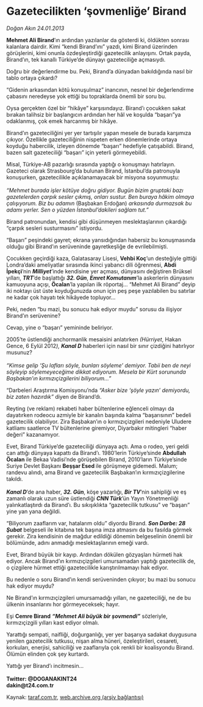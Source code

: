 # Gazetecilikten ‘şovmenliğe’ Birand

*Doğan Akın 24.01.2013*

<div class="yazi"><p><b>Mehmet Ali Birand</b>’ın ardından yazılanlar da gösterdi ki, öldükten sonrası kalanlara dairdir. Kimi “kendi Birand’ını” yazdı, kimi Birand üzerinden görüşlerini, kimi onunla özdeşleştirdiği gazetecilik anlayışını. Ortak payda, Birand’ın, tek kanallı Türkiye’de dünyayı gazeteciliğe açmasıydı.</p>
<p>Doğru bir değerlendirme bu. Peki, Birand’a dünyadan bakıldığında nasıl bir tablo ortaya çıkardı?</p>
<p>“Gidenin arkasından kötü konuşulmaz” inancının, nesnel bir değerlendirme çabasını neredeyse yok ettiği bu topraklarda önemli bir soru bu.</p>
<p>Oysa gerçekten özel bir “hikâye” karşısındayız. Birand’ı çocukken sakat bırakan talihsiz bir başlangıcın ardından her hâl ve koşulda “başarı”ya odaklanmış, çok emek harcanmış bir hikâye.</p>
<p>Birand’ın gazeteciliğini yer yer tartışılır yapan mesele de burada karşımıza çıkıyor. Özellikle gazeteciliğinin nispeten erken dönemlerinde ortaya koyduğu habercilik, izleyen dönemde “başarı” hedefiyle çatışabildi. Birand, bazen salt gazeteciliği “başarı” için yeterli görmeyebildi.</p>
<p>Misal, Türkiye-AB pazarlığı sırasında yaptığı o konuşmayı hatırlayın. Gazeteci olarak Strasbourg’da bulunan Birand, İstanbul’da patronuyla konuşurken, gazetecilikle açıklanamayacak bir misyona soyunmuştu:<br/><br/><i>“Mehmet burada işler kötüye doğru gidiyor. Bugün bizim gruptaki bazı gazetelerden çarpık sesler çıkmış, onları sustur. Ben buraya hâkim olmaya çalışıyorum. Biz bu adamın </i>(Başbakan Erdoğan)<i> arkasında durmazsak bu adamı yerler. Sen o yüzden İstanbul’dakileri sağlam tut.”</i></p>
<p>Birand patronundan, kendisi gibi düşünmeyen meslektaşlarının çıkardığı “çarpık sesleri susturmasını” istiyordu. </p>
<p>“Başarı” peşindeki gayret; ekrana yansıdığından habersiz bu konuşmasında olduğu gibi Birand’ın serüveninde gayretkeşliğe de evrilebilmişti.</p>
<p>Çocukken geçirdiği kaza, Galatasaray Lisesi, <b>Vehbi Koç</b>’un desteğiyle gittiği Londra’daki ameliyatlar sırasında ikinci yabancı dili öğrenmesi, <b>Abdi İpekçi</b>’nin <b><i>Milliyet</i></b>’inde kendisine yer açması, dünyasını değiştiren Brüksel yılları, <b><i>TRT</i></b>’de başlattığı <b><i>32. Gün</i></b>, <b><i>Emret Komutanım</i></b>’la askerlerin dünyasını kamuoyuna açışı, <b>Öcalan</b>’la yapılan ilk röportaj... “Mehmet Ali Birand” deyip iki noktayı üst üste koyduğunuzda onun için peş peşe yazılabilen bu satırlar ne kadar çok hayatı tek hikâyede topluyor...</p>
<p>Peki, neden “bu mazi, bu sonucu hak ediyor muydu” sorusu da ilişiyor Birand’ın serüvenine?</p>
<p>Cevap, yine o “başarı” yemininde beliriyor. </p>
<p>2005’te üstlendiği anchormanlik mesaisini anlatırken <i>(Hürriyet</i>, Hakan Gence, 6 Eylül 2012<i>), </i><b><i>Kanal D</i></b> haberleri için nasıl bir sınır çizdiğini hatırlıyor musunuz?<br/><br/><i>“</i><i>Kimse gelip ‘Şu lafları söyle, bunları söyleme’ demiyor. Tabii ben de neyi söyleyip söylemeyeceğime dikkat ediyorum. Mesela bir Kürt sorununda Başbakan’ın kırmızıçizgilerini biliyorum...”</i></p>
<p>“Darbeleri Araştırma Komisyonu’nda <i>“Asker bize ‘şöyle yazın’ demiyordu, biz zaten hazırdık”</i> diyen de Birand’dı.</p>
<p>Reyting (ve reklam) rekabeti haber bültenlerine eğlenceli olmayı da dayatırken rodeocu azmiyle bir kanalın başında kalma “başarısının” bedeli gazetecilik olabiliyor. Zira Başbakan’ın o kırmızıçizgileri nedeniyle Uludere katliamı saatlerce TV bültenlerine giremiyor, Diyarbakır mitingleri “haber değeri” kazanamıyor.</p>
<p>Evet, Birand Türkiye’de gazeteciliği dünyaya açtı. Ama o rodeo, yeri geldi can attığı dünyaya kapattı da Birand’ı. 1980’lerin Türkiye’sinde <b>Abdullah Öcalan </b>ile Bekaa Vadisi’nde görüşebilen Birand, 2010’ların Türkiye’sinde Suriye Devlet Başkanı <b>Beşşar Esed </b>ile görüşmeye gidemedi. Malum; randevu alındı, ama Birand ve gazetecilik Başbakan’ın kırmızıçizgilerine takıldı.<br/><br/><b><i>Kanal D</i></b>’de ana haber, <b><i>32. Gün</i></b>, köşe yazarlığı, <b><i>Bir TV</i></b>’nin sahipliği ve eş zamanlı olarak uzun süre üstlendiği <b><i>CNN Türk</i></b>’ün Yayın Yönetmenliği yalınkatlaştırdı da Birand’ı. Bu sıkışıklıkta “gazetecilik tutkusu” ve “başarı” yine yan yana değildi.</p>
<p>“Biliyorum zaaflarım var, hatalarım oldu” diyordu Birand. <b><i>Son </i></b><b><i>Darbe: 28 Şubat</i></b> belgeseli ile kitabına tek başına imza atmasını da bu fasılda görmek gerekir. Zira kendisinin de mağdur edildiği dönemin belgeselinin önemli bir bölümünde, adını anmadığı meslektaşlarının emeği vardı.  </p>
<p>Evet, Birand büyük bir kayıp. Ardından dökülen gözyaşları hürmeti hak ediyor. Ancak Birand’ın kırmızıçizgileri umursamadan yaptığı gazetecilik de, o çizgilere hürmet ettiği gazetecilikle karıştırılmamayı hak ediyor. </p>
<p>Bu nedenle o soru Birand’ın kendi serüveninden çıkıyor; bu mazi bu sonucu hak ediyor muydu?</p>
<p>Ne Birand’ın kırmızıçizgileri umursamadığı yılları, ne gazeteciliği, ne de bu ülkenin insanlarını hor görmeyeceksek; hayır.</p>
<p>Eşi <b>Cemre Birand</b> <b><i>“Mehmet Ali büyük bir şovmendi”</i></b><i> </i>sözleriyle, kırmızıçizgili yılları kast ediyor olmalı.</p>
<p>Yarattığı sempati, naifliği, doğurganlığı, yer yer başarıya sadakat duygusuna yenilen gazetecilik tutkusu, nişan alma hüneri, özeleştirileri, cesareti, korkuları, enerjisi, sahiciliği ve zaaflarıyla çok renkli bir koalisyondu Birand. Ölümün elinden çok şey kurtardı.</p>
<p>Yattığı yer Birand’ı incitmesin...<br/><br/><b>Twitter: @DOGANAKINT24<br/></b><b>dakin@t24.com.tr</b></p>
</div>

Kaynak: [taraf.com.tr](http://www.taraf.com.tr/dogan-akin/makale-gazetecilikten-sovmenlige-birand.htm), [web.archive.org (arşiv bağlantısı)](http://web.archive.org/web/20131231104021/http://www.taraf.com.tr/dogan-akin/makale-gazetecilikten-sovmenlige-birand.htm)
